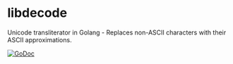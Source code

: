 libdecode
=========

Unicode transliterator in Golang - Replaces non-ASCII characters with their ASCII approximations.

[![GoDoc](https://godoc.org/github.com/rainycape/unidecode?status.svg)](https://godoc.org/github.com/rainycape/unidecode)

